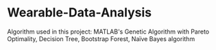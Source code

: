 # Wearable-Data-Analysis
Algorithm used in this project: MATLAB's Genetic Algorithm with Pareto Optimality, Decision Tree, Bootstrap Forest, Naïve Bayes algorithm
